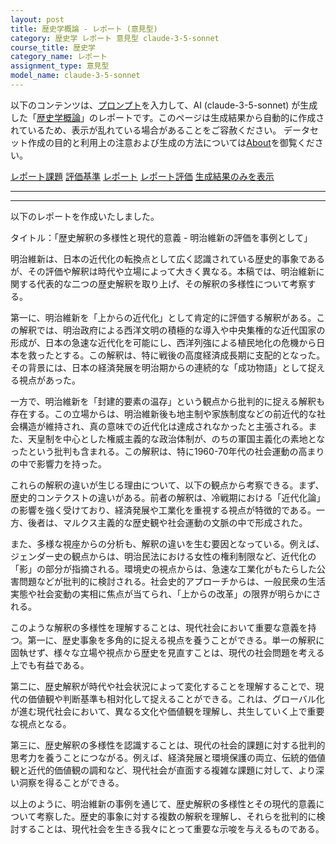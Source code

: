```yaml
---
layout: post
title: 歴史学概論 - レポート (意見型)
category: 歴史学 レポート 意見型 claude-3-5-sonnet
course_title: 歴史学
category_name: レポート
assignment_type: 意見型
model_name: claude-3-5-sonnet
---
```


以下のコンテンツは、[プロンプト](https://github.com/takedatoshiyuki/synthetic_assignments/tree/main/generated/歴史学/claude-3-5-sonnet/prompt_レポート-意見型.md)を入力して、AI (claude-3-5-sonnet) が生成した「[歴史学概論](/contents/歴史学/)」のレポートです。このページは生成結果から自動的に作成されているため、表示が乱れている場合があることをご容赦ください。
データセット作成の目的と利用上の注意および生成の方法については[About](/About)を御覧ください。

[レポート課題](../レポート課題-意見型)
[評価基準](../評価基準-意見型)
[レポート](../レポート-意見型)
[レポート評価](../レポート評価-意見型)
[生成結果のみを表示](https://github.com/takedatoshiyuki/synthetic_assignments/tree/main/generated/歴史学/claude-3-5-sonnet/レポート-意見型.md)
  

***
***
  
以下のレポートを作成いたしました。

タイトル：「歴史解釈の多様性と現代的意義 - 明治維新の評価を事例として」

明治維新は、日本の近代化の転換点として広く認識されている歴史的事象であるが、その評価や解釈は時代や立場によって大きく異なる。本稿では、明治維新に関する代表的な二つの歴史解釈を取り上げ、その解釈の多様性について考察する。

第一に、明治維新を「上からの近代化」として肯定的に評価する解釈がある。この解釈では、明治政府による西洋文明の積極的な導入や中央集権的な近代国家の形成が、日本の急速な近代化を可能にし、西洋列強による植民地化の危機から日本を救ったとする。この解釈は、特に戦後の高度経済成長期に支配的となった。その背景には、日本の経済発展を明治期からの連続的な「成功物語」として捉える視点があった。

一方で、明治維新を「封建的要素の温存」という観点から批判的に捉える解釈も存在する。この立場からは、明治維新後も地主制や家族制度などの前近代的な社会構造が維持され、真の意味での近代化は達成されなかったと主張される。また、天皇制を中心とした権威主義的な政治体制が、のちの軍国主義化の素地となったという批判も含まれる。この解釈は、特に1960-70年代の社会運動の高まりの中で影響力を持った。

これらの解釈の違いが生じる理由について、以下の観点から考察できる。まず、歴史的コンテクストの違いがある。前者の解釈は、冷戦期における「近代化論」の影響を強く受けており、経済発展や工業化を重視する視点が特徴的である。一方、後者は、マルクス主義的な歴史観や社会運動の文脈の中で形成された。

また、多様な視座からの分析も、解釈の違いを生む要因となっている。例えば、ジェンダー史の観点からは、明治民法における女性の権利制限など、近代化の「影」の部分が指摘される。環境史の視点からは、急速な工業化がもたらした公害問題などが批判的に検討される。社会史的アプローチからは、一般民衆の生活実態や社会変動の実相に焦点が当てられ、「上からの改革」の限界が明らかにされる。

このような解釈の多様性を理解することは、現代社会において重要な意義を持つ。第一に、歴史事象を多角的に捉える視点を養うことができる。単一の解釈に固執せず、様々な立場や視点から歴史を見直すことは、現代の社会問題を考える上でも有益である。

第二に、歴史解釈が時代や社会状況によって変化することを理解することで、現代の価値観や判断基準も相対化して捉えることができる。これは、グローバル化が進む現代社会において、異なる文化や価値観を理解し、共生していく上で重要な視点となる。

第三に、歴史解釈の多様性を認識することは、現代の社会的課題に対する批判的思考力を養うことにつながる。例えば、経済発展と環境保護の両立、伝統的価値観と近代的価値観の調和など、現代社会が直面する複雑な課題に対して、より深い洞察を得ることができる。

以上のように、明治維新の事例を通じて、歴史解釈の多様性とその現代的意義について考察した。歴史的事象に対する複数の解釈を理解し、それらを批判的に検討することは、現代社会を生きる我々にとって重要な示唆を与えるものである。
